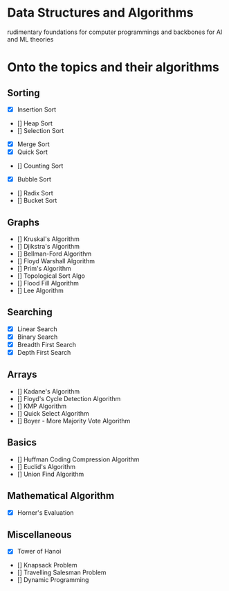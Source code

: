 # Data Structures and Algorithms
rudimentary foundations for computer programmings and backbones for AI and ML theories

# Onto the topics and their algorithms

## Sorting
- [x] Insertion Sort 
- [] Heap Sort
- [] Selection Sort
- [x] Merge Sort
- [x] Quick Sort
- [] Counting Sort
- [x] Bubble Sort
- [] Radix Sort
- [] Bucket Sort

## Graphs
- [] Kruskal's Algorithm
- [] Djikstra's Algorithm
- [] Bellman-Ford Algorithm
- [] Floyd Warshall Algorithm
- [] Prim's Algorithm
- [] Topological Sort Algo
- [] Flood Fill Algorithm
- [] Lee Algorithm

## Searching
- [x] Linear Search
- [x] Binary Search
- [x] Breadth First Search
- [x] Depth First Search

## Arrays
- [] Kadane's Algorithm
- [] Floyd's Cycle Detection Algorithm
- [] KMP Algorithm
- [] Quick Select Algorithm
- [] Boyer - More Majority Vote Algorithm

## Basics
- [] Huffman Coding Compression Algorithm
- [] Euclid's Algorithm
- [] Union Find Algorithm

## Mathematical Algorithm
- [x] Horner's Evaluation

## Miscellaneous
- [x] Tower of Hanoi
- [] Knapsack Problem
- [] Travelling Salesman Problem
- [] Dynamic Programming
